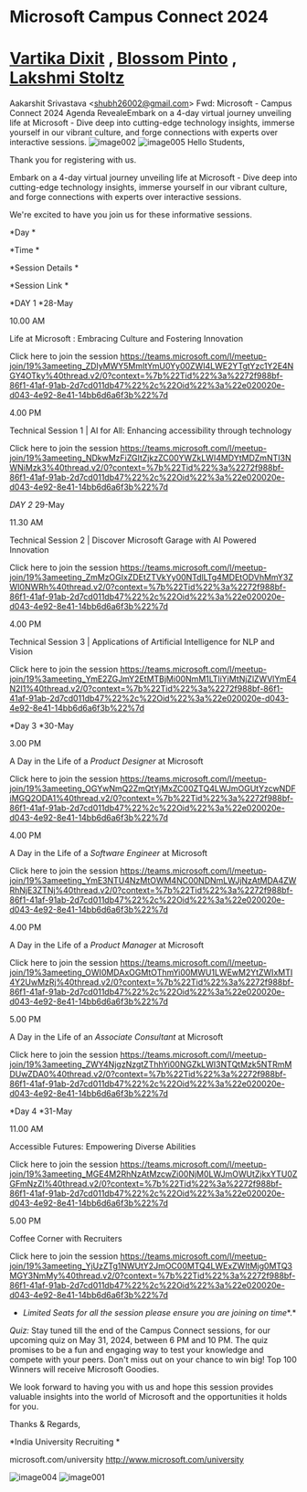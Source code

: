 # Microsoft Campus Connect 2024
# [Vartika Dixit](https://www.linkedin.com/in/vartikadixit/)   ,   [Blossom Pinto](https://www.linkedin.com/in/blossompinto/)  , [Lakshmi Stoltz](https://www.linkedin.com/in/lakshmi-stoltz/)
Aakarshit Srivastava &lt;shubh26002@gmail.com> Fwd: Microsoft - Campus Connect 2024 Agenda RevealeEmbark on a 4-day virtual journey unveiling life at Microsoft - Dive deep into cutting-edge technology insights, immerse yourself in our vibrant culture, and forge connections with experts over interactive sessions.
![image002](https://github.com/ArkS0001/Microsoft-Campus-Connect-2024/assets/113760964/e9f9238c-1247-4680-a8df-d0a5ffafc5b9)
![image005](https://github.com/ArkS0001/Microsoft-Campus-Connect-2024/assets/113760964/0ed18591-59d6-40c8-bcc5-d71c0d29c1e7)
Hello Students,



Thank you for registering with us.



Embark on a 4-day virtual journey unveiling life at Microsoft - Dive deep
into cutting-edge technology insights, immerse yourself in our vibrant
culture, and forge connections with experts over interactive sessions.



We're excited to have you join us for these informative sessions.



*Day *

*Time *

*Session Details *

*Session Link *


*DAY 1 *28-May

10.00 AM

Life at Microsoft : Embracing Culture and Fostering Innovation

Click here to join the session
<https://teams.microsoft.com/l/meetup-join/19%3ameeting_ZDIyMWY5MmItYmU0Yy00ZWI4LWE2YTgtYzc1Y2E4NGY4OTky%40thread.v2/0?context=%7b%22Tid%22%3a%2272f988bf-86f1-41af-91ab-2d7cd011db47%22%2c%22Oid%22%3a%22e020020e-d043-4e92-8e41-14bb6d6a6f3b%22%7d>

4.00 PM

Technical Session 1 | AI for All: Enhancing accessibility through technology

Click here to join the session
<https://teams.microsoft.com/l/meetup-join/19%3ameeting_NDkwMzFiZGItZjkzZC00YWZkLWI4MDYtMDZmNTI3NWNiMzk3%40thread.v2/0?context=%7b%22Tid%22%3a%2272f988bf-86f1-41af-91ab-2d7cd011db47%22%2c%22Oid%22%3a%22e020020e-d043-4e92-8e41-14bb6d6a6f3b%22%7d>

*DAY 2*
29-May

11.30 AM

Technical Session 2 | Discover Microsoft Garage with AI Powered Innovation

Click here to join the session
<https://teams.microsoft.com/l/meetup-join/19%3ameeting_ZmMzOGIxZDEtZTVkYy00NTdlLTg4MDEtODVhMmY3ZWI0NWRh%40thread.v2/0?context=%7b%22Tid%22%3a%2272f988bf-86f1-41af-91ab-2d7cd011db47%22%2c%22Oid%22%3a%22e020020e-d043-4e92-8e41-14bb6d6a6f3b%22%7d>

4.00 PM

Technical Session 3 | Applications of Artificial Intelligence for NLP and
Vision

Click here to join the session
<https://teams.microsoft.com/l/meetup-join/19%3ameeting_YmE2ZGJmY2EtMTBjMi00NmM1LTliYjMtNjZlZWVlYmE4N2I1%40thread.v2/0?context=%7b%22Tid%22%3a%2272f988bf-86f1-41af-91ab-2d7cd011db47%22%2c%22Oid%22%3a%22e020020e-d043-4e92-8e41-14bb6d6a6f3b%22%7d>


*Day 3 *30-May

3.00 PM

A Day in the Life of a *Product Designer* at Microsoft

Click here to join the session
<https://teams.microsoft.com/l/meetup-join/19%3ameeting_OGYwNmQ2ZmQtYjMxZC00ZTQ4LWJmOGUtYzcwNDFiMGQ2ODA1%40thread.v2/0?context=%7b%22Tid%22%3a%2272f988bf-86f1-41af-91ab-2d7cd011db47%22%2c%22Oid%22%3a%22e020020e-d043-4e92-8e41-14bb6d6a6f3b%22%7d>

4.00 PM

A Day in the Life of a *Software Engineer* at Microsoft

Click here to join the session
<https://teams.microsoft.com/l/meetup-join/19%3ameeting_YmE3NTU4NzMtOWM4NC00NDNmLWJjNzAtMDA4ZWRhNjE3ZTNj%40thread.v2/0?context=%7b%22Tid%22%3a%2272f988bf-86f1-41af-91ab-2d7cd011db47%22%2c%22Oid%22%3a%22e020020e-d043-4e92-8e41-14bb6d6a6f3b%22%7d>

4.00 PM

A Day in the Life of a *Product Manager* at Microsoft

Click here to join the session
<https://teams.microsoft.com/l/meetup-join/19%3ameeting_OWI0MDAxOGMtOThmYi00MWU1LWEwM2YtZWIxMTI4Y2UwMzRj%40thread.v2/0?context=%7b%22Tid%22%3a%2272f988bf-86f1-41af-91ab-2d7cd011db47%22%2c%22Oid%22%3a%22e020020e-d043-4e92-8e41-14bb6d6a6f3b%22%7d>

5.00 PM

A Day in the Life of an *Associate Consultant* at Microsoft

Click here to join the session
<https://teams.microsoft.com/l/meetup-join/19%3ameeting_ZWY4NjgzNzgtZThhYi00NGZkLWI3NTQtMzk5NTRmMDUwZDA0%40thread.v2/0?context=%7b%22Tid%22%3a%2272f988bf-86f1-41af-91ab-2d7cd011db47%22%2c%22Oid%22%3a%22e020020e-d043-4e92-8e41-14bb6d6a6f3b%22%7d>


*Day 4 *31-May

11.00 AM

Accessible Futures: Empowering Diverse Abilities

Click here to join the session
<https://teams.microsoft.com/l/meetup-join/19%3ameeting_MGE4M2RhNzAtMzcwZi00NjM0LWJmOWUtZjkxYTU0ZGFmNzZl%40thread.v2/0?context=%7b%22Tid%22%3a%2272f988bf-86f1-41af-91ab-2d7cd011db47%22%2c%22Oid%22%3a%22e020020e-d043-4e92-8e41-14bb6d6a6f3b%22%7d>

5.00 PM

Coffee Corner with Recruiters

Click here to join the session
<https://teams.microsoft.com/l/meetup-join/19%3ameeting_YjUzZTg1NWUtY2JmOC00MTQ4LWExZWItMjg0MTQ3MGY3NmMy%40thread.v2/0?context=%7b%22Tid%22%3a%2272f988bf-86f1-41af-91ab-2d7cd011db47%22%2c%22Oid%22%3a%22e020020e-d043-4e92-8e41-14bb6d6a6f3b%22%7d>

   - *Limited Seats for all the session please ensure you are joining on
   time**.*



*Quiz:* Stay tuned till the end of the Campus Connect sessions, for our
upcoming quiz on May 31, 2024, between 6 PM and 10 PM. The quiz promises to
be a fun and engaging way to test your knowledge and compete with your
peers. Don't miss out on your chance to win big! Top 100 Winners will
receive Microsoft Goodies.



We look forward to having you with us and hope this session provides
valuable insights into the world of Microsoft and the opportunities it
holds for you.

Thanks & Regards,

*India University Recruiting *

microsoft.com/university <http://www.microsoft.com/university>


![image004](https://github.com/ArkS0001/Microsoft-Campus-Connect-2024/assets/113760964/ab5872df-f8ae-4a9c-8bcb-f64b161d04c1)
![image001](https://github.com/ArkS0001/Microsoft-Campus-Connect-2024/assets/113760964/d7adef72-dd5a-417f-94d1-a01b0c98fc94)
